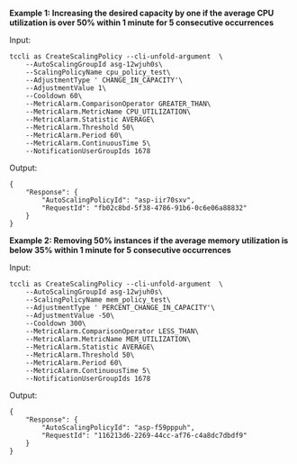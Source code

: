 **Example 1: Increasing the desired capacity by one if the average CPU utilization is over 50% within 1 minute for 5 consecutive occurrences**



Input: 

```
tccli as CreateScalingPolicy --cli-unfold-argument  \
    --AutoScalingGroupId asg-12wjuh0s\
    --ScalingPolicyName cpu_policy_test\
    --AdjustmentType ' CHANGE_IN_CAPACITY'\
    --AdjustmentValue 1\
    --Cooldown 60\
    --MetricAlarm.ComparisonOperator GREATER_THAN\
    --MetricAlarm.MetricName CPU_UTILIZATION\
    --MetricAlarm.Statistic AVERAGE\
    --MetricAlarm.Threshold 50\
    --MetricAlarm.Period 60\
    --MetricAlarm.ContinuousTime 5\
    --NotificationUserGroupIds 1678
```

Output: 
```
{
    "Response": {
        "AutoScalingPolicyId": "asp-iir70sxv",
        "RequestId": "fb02c8bd-5f38-4786-91b6-0c6e06a88832"
    }
}
```

**Example 2: Removing 50% instances if the average memory utilization is below 35% within 1 minute for 5 consecutive occurrences**



Input: 

```
tccli as CreateScalingPolicy --cli-unfold-argument  \
    --AutoScalingGroupId asg-12wjuh0s\
    --ScalingPolicyName mem_policy_test\
    --AdjustmentType ' PERCENT_CHANGE_IN_CAPACITY'\
    --AdjustmentValue -50\
    --Cooldown 300\
    --MetricAlarm.ComparisonOperator LESS_THAN\
    --MetricAlarm.MetricName MEM_UTILIZATION\
    --MetricAlarm.Statistic AVERAGE\
    --MetricAlarm.Threshold 50\
    --MetricAlarm.Period 60\
    --MetricAlarm.ContinuousTime 5\
    --NotificationUserGroupIds 1678
```

Output: 
```
{
    "Response": {
        "AutoScalingPolicyId": "asp-f59pppuh",
        "RequestId": "116213d6-2269-44cc-af76-c4a8dc7dbdf9"
    }
}
```

